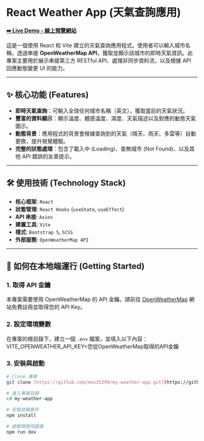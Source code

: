 # React Weather App (天氣查詢應用)

**[➡️ Live Demo - 線上預覽網站](ttps://mos25399.github.io/my-weather-app/)**

這是一個使用 React 和 Vite 建立的天氣查詢應用程式。使用者可以輸入城市名稱，透過串接 **OpenWeatherMap API**，獲取並顯示該城市的即時天氣資訊。此專案主要用於展示串接第三方 RESTful API、處理非同步資料流，以及根據 API 回應動態變更 UI 的能力。

---

## ✨ 核心功能 (Features)

* **即時天氣查詢**：可輸入全球任何城市名稱（英文），獲取當前的天氣狀況。
* **豐富的資料顯示**：顯示溫度、體感溫度、濕度、天氣描述以及對應的動態天氣圖示。
* **動態背景**：應用程式的背景會根據查詢到的天氣（晴天、雨天、多雲等）自動更換，提升視覺體驗。
* **完整的狀態處理**：包含了載入中 (Loading)、查無城市 (Not Found)、以及其他 API 錯誤的友善提示。

---

## 🛠️ 使用技術 (Technology Stack)

* **核心框架**: `React`
* **狀態管理**: `React Hooks` (`useState`, `useEffect`)
* **API 串接**: `Axios`
* **建置工具**: `Vite`
* **樣式**: `Bootstrap 5`, `SCSS`
* **外部服務**: `OpenWeatherMap API`

---

## 🚀 如何在本地端運行 (Getting Started)

### 1. 取得 API 金鑰
本專案需要使用 OpenWeatherMap 的 API 金鑰。請前往 [OpenWeatherMap](https://openweathermap.org/home/sign_up) 網站免費註冊並取得您的 API Key。

### 2. 設定環境變數
在專案的根目錄下，建立一個 `.env` 檔案，並填入以下內容：
VITE_OPENWEATHER_API_KEY=您從OpenWeatherMap取得的API金鑰

### 3. 安裝與啟動
```bash
# Clone 專案
git clone [https://github.com/mos25399/my-weather-app.git](https://github.com/mos25399/my-weather-app.git)

# 進入專案目錄
cd my-weather-app

# 安裝依賴套件
npm install

# 啟動開發伺服器
npm run dev